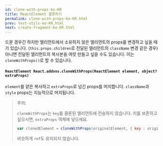 ```yaml
---
id: clone-with-props-ko-KR
title: ReactElement 클론하기
permalink: clone-with-props-ko-KR.html
prev: test-utils-ko-KR.html
next: create-fragment-ko-KR.html
---
```


드문 경우긴 하지만 엘리먼트에서 소유하지 않은 엘리먼트의 props를 변경하고 싶을 때가 있습니다. (`this.props.children`로 전달된 엘리먼트의 `className` 변경 같은 경우) 아니면 전달된 엘리먼트의 복사본을 여럿 만들고 싶을 수도 있습니다. 이는 `cloneWithProps()`로 할 수 있습니다.

#### `ReactElement React.addons.cloneWithProps(ReactElement element, object? extraProps)`

`element`를 얕은 복사하고 `extraProps`로 넘긴 props를 머지합니다. `className`과 `style` props는 지능적으로 머지됩니다.

> 주의:
>
> `cloneWithProps`는 `key`를 클론된 엘리먼트에 전송하지 않습니다. 키를 보존하고 싶으시면, `extraProps` 객체에 넣으세요.
>
> ```js
> var clonedElement = cloneWithProps(originalElement, { key : originalElement.key });
> ```
>
> 비슷하게 `ref`도 유지되지 않습니다.
